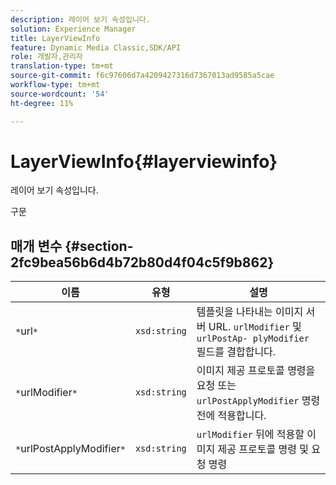 ```yaml
---
description: 레이어 보기 속성입니다.
solution: Experience Manager
title: LayerViewInfo
feature: Dynamic Media Classic,SDK/API
role: 개발자,관리자
translation-type: tm+mt
source-git-commit: f6c97606d7a4209427316d7367013ad9585a5cae
workflow-type: tm+mt
source-wordcount: '54'
ht-degree: 11%

---
```



# LayerViewInfo{#layerviewinfo}

레이어 보기 속성입니다.

구문

## 매개 변수 {#section-2fc9bea56b6d4b72b80d4f04c5f9b862}

| 이름 | 유형 | 설명 |
|---|---|---|
| `*`url`*` | `xsd:string` | 템플릿을 나타내는 이미지 서버 URL. `urlModifier` 및 `urlPostAp- plyModifier` 필드를 결합합니다. |
| `*`urlModifier`*` | `xsd:string` | 이미지 제공 프로토콜 명령을 요청 또는 `urlPostApplyModifier` 명령 전에 적용합니다. |
| `*`urlPostApplyModifier`*` | `xsd:string` | `urlModifier` 뒤에 적용할 이미지 제공 프로토콜 명령 및 요청 명령 |

